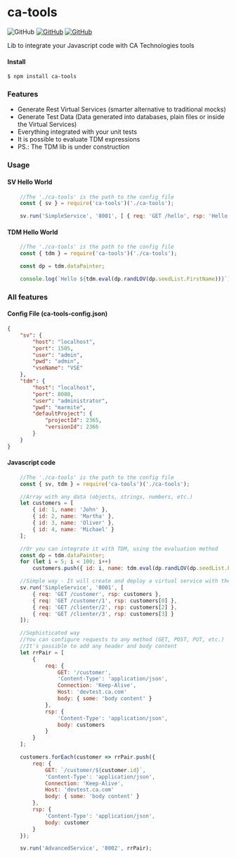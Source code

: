 # ca-tools
![GitHub](https://img.shields.io/github/license/mashape/apistatus.svg) [![GitHub](https://img.shields.io/badge/npm-gray.svg?logo=npm)](https://www.npmjs.com/package/ca-tools) [![GitHub](https://img.shields.io/badge/GitHub-green.svg?logo=github)](https://github.com/adelbs/ca-tools)

Lib to integrate your Javascript code with CA Technologies tools

#### Install

`$ npm install ca-tools`


### Features

- Generate Rest Virtual Services (smarter alternative to traditional mocks)
- Generate Test Data (Data generated into databases, plain files or inside the Virtual Services)
- Everything integrated with your unit tests
- It is possible to evaluate TDM expressions
- PS.: The TDM lib is under construction


### Usage

#### SV Hello World

```javascript
    //The './ca-tools' is the path to the config file
    const { sv } = require('ca-tools')('./ca-tools');

    sv.run('SimpleService', '8001', [ { req: 'GET /hello', rsp: 'Hello World' } ]);
```

#### TDM Hello World

```javascript
    //The './ca-tools' is the path to the config file
    const { tdm } = require('ca-tools')('./ca-tools');

    const dp = tdm.dataPainter;

    console.log(`Hello ${tdm.eval(dp.randLOV(dp.seedList.FirstName))}`);
```


### All features

#### Config File (ca-tools-config.json)

```json
{
    "sv": {
        "host": "localhost",
        "port": 1505,
        "user": "admin",
        "pwd": "admin",
        "vseName": "VSE"
    },
    "tdm": {
        "host": "localhost",
        "port": 8088,
        "user": "administrator",
        "pwd": "marmite",
        "defaultProject": {
            "projectId": 2365,
            "versionId": 2366
        }
    }
}
```

#### Javascript code

```javascript
    //The './ca-tools' is the path to the config file
    const { sv, tdm } = require('ca-tools')('./ca-tools');

    //Array with any data (objects, strings, numbers, etc.)
    let customers = [
        { id: 1, name: 'John' },
        { id: 2, name: 'Martha' },
        { id: 3, name: 'Oliver' },
        { id: 4, name: 'Michael' }
    ];

    //Or you can integrate it with TDM, using the evaluation method
    const dp = tdm.dataPainter;
    for (let i = 5; i < 100; i++)
        customers.push({ id: i, name: tdm.eval(dp.randLOV(dp.seedList.FirstName)) });

    //Simple way - It will create and deploy a virtual service with these endpoints
    sv.run('SimpleService', '8001', [
        { req: 'GET /customer', rsp: customers },
        { req: 'GET /customer/1', rsp: customers[0] },
        { req: 'GET /clienter/2', rsp: customers[2] },
        { req: 'GET /clienter/3', rsp: customers[3] }
    ]);

    //Sophisticated way
    //You can configure requests to any method (GET, POST, PUT, etc.)
    //It's possible to add any header and body content
    let rrPair = [
        {
            req: {
                GET: '/customer',
                'Content-Type': 'application/json',
                Connection: 'Keep-Alive',
                Host: 'devtest.ca.com'
                body: { some: 'body content' }
            },
            rsp: {
                'Content-Type': 'application/json',
                body: customers
            }
        }
    ];

    customers.forEach(customer => rrPair.push({
        req: {
            GET: `/customer/${customer.id}`,
            'Content-Type': 'application/json',
            Connection: 'Keep-Alive',
            Host: 'devtest.ca.com'
            body: { some: 'body content' }
        },
        rsp: {
            'Content-Type': 'application/json',
            body: customer
        }
    });

    sv.run('AdvancedService', '8002', rrPair);

```
